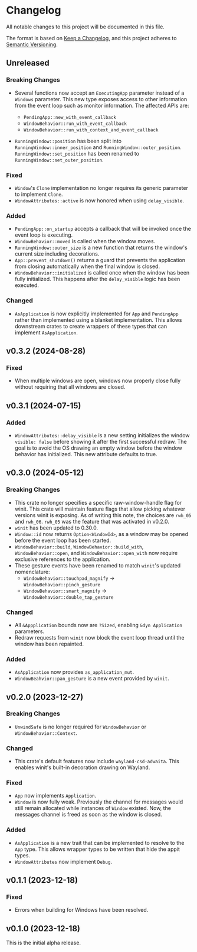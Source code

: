 # Changelog

All notable changes to this project will be documented in this file.

The format is based on [Keep a Changelog](https://keepachangelog.com/en/1.0.0/),
and this project adheres to [Semantic Versioning](https://semver.org/spec/v2.0.0.html).

## Unreleased

### Breaking Changes

- Several functions now accept an `ExecutingApp` parameter instead of a
  `Windows` parameter. This new type exposes access to other information from
  the event loop such as monitor information. The affected APIs are:

  - `PendingApp::new_with_event_callback`
  - `WindowBehavior::run_with_event_callback`
  - `WindowBehavior::run_with_context_and_event_callback`
- `RunningWindow::position` has been split into `RunningWindow::inner_position`
  and `RunningWindow::outer_position`. `RunningWindow::set_position` has been
  renamed to `RunningWindow::set_outer_position`.

### Fixed

- `Window`'s `Clone` implementation no longer requires its generic parameter to
  implement `Clone`.
- `WindowAttributes::active` is now honored when using `delay_visible`.

### Added

- `PendingApp::on_startup` accepts a callback that will be invoked once the
  event loop is executing.
- `WindowBehavior::moved` is called when the window moves.
- `RunningWindow::outer_size` is a new function that returns the window's
  current size including decorations.
- `App::prevent_shutdown()` returns a guard that prevents the application from
  closing automatically when the final window is closed.
- `WindowBehavior::initialized` is called once when the window has been fully
  initialized. This happens after the `delay_visible` logic has been executed.

### Changed

- `AsApplication` is now explicitly implemented for `App` and `PendingApp`
  rather than implemented using a blanket implementation. This allows downstream
  crates to create wrappers of these types that can implement `AsApplication`.

## v0.3.2 (2024-08-28)

### Fixed

- When multiple windows are open, windows now properly close fully without
  requiring that all windows are closed.

## v0.3.1 (2024-07-15)

### Added

- `WindowAttributes::delay_visible` is a new setting initializes the window
  `visible: false` before showing it after the first successful redraw. The goal
  is to avoid the OS drawing an empty window before the window behavior has
  initialized. This new attribute defaults to true.

## v0.3.0 (2024-05-12)

### Breaking Changes

- This crate no longer specifies a specific raw-window-handle flag for winit.
  This crate will maintain feature flags that allow picking whatever versions
  winit is exposing. As of writing this note, the choices are `rwh_05` and
  `rwh_06`. `rwh_05` was the feature that was activated in v0.2.0.
- `winit` has been updated to 0.30.0.
- `Window::id` now returns `Option<WindowId>`, as a window may be opened before
  the event loop has been started.
- `WindowBehavior::build`, `WindowBehavior::build_with`, `WindowBehavior::open`,
  and `WindowBehavior::open_with` now require exclusive references to the
  application.
- These gesture events have been renamed to match `winit`'s updated nomenclature:
  - `WindowBehavior::touchpad_magnify` -> `WindowBehavior::pinch_gesture`
  - `WindowBehavior::smart_magnify` -> `WindowBehavior::double_tap_gesture`

### Changed

- All `&Appplication` bounds now are `?Sized`, enabling `&dyn Application`
  parameters.
- Redraw requests from `winit` now block the event loop thread until the window
  has been repainted.

### Added

- `AsApplication` now provides `as_application_mut`.
- `WindowBeahvior::pan_gesture` is a new event provided by `winit`.

## v0.2.0 (2023-12-27)

### Breaking Changes

- `UnwindSafe` is no longer required for `WindowBehavior` or
  `WindowBehavior::Context`.

### Changed

- This crate's default features now include `wayland-csd-adwaita`. This enables
  winit's built-in decoration drawing on Wayland.

### Fixed

- `App` now implements `Application`.
- `Window` is now fully weak. Previously the channel for messages would still
  remain allocated while instances of `Window` existed. Now, the messages
  channel is freed as soon as the window is closed.

### Added

- `AsApplication` is a new trait that can be implemented to resolve to the `App`
  type. This allows wrapper types to be written that hide the appit types.
- `WindowAttributes` now implement `Debug`.

## v0.1.1 (2023-12-18)

### Fixed

- Errors when building for Windows have been resolved.

## v0.1.0 (2023-12-18)

This is the initial alpha release.
